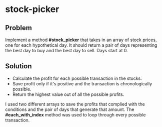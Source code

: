 # stock-picker
<h2>Problem</h2>
Implement a method <strong>#stock_picker</strong> that takes in an array of stock prices, one for each hypothetical day. It should return a pair of days representing the best day to buy and the best day to sell. Days start at 0.
<h2>Solution</h2>
<ul>
  <li>Calculate the profit for each possible transaction in the stocks.</li>
  <li>Save profit only if it's positive and the transaction is chronologically possible.</li>
  <li>Return the highest value out of all the possible profits.</li>
</ul>
I used two different arrays to save the profits that complied with the conditions and the pair of days that generate that amount. The <strong>#each_with_index</strong> method was used to loop through every possible transaction.
